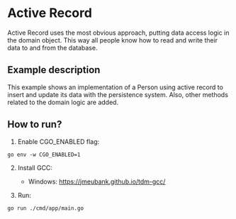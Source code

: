 # Active Record

Active Record uses the most obvious approach, putting data access logic in the domain object. This way all people know how to read and write their data to and from the database.

## Example description

This example shows an implementation of a Person using active record to insert and update its data with the persistence system. Also, other methods related to the domain logic are added.

## How to run?

1. Enable CGO_ENABLED flag:

```
go env -w CGO_ENABLED=1
```

2. Install GCC:

   - Windows: https://jmeubank.github.io/tdm-gcc/

3. Run:

```
go run ./cmd/app/main.go
```
